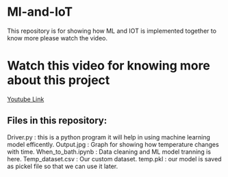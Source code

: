# Ml-and-IoT
This repository is for showing how ML and IOT is implemented together to know more please watch the video.


# Watch this video for knowing more about this project 
<a href='https://youtu.be/eE281csQILc'> Youtube Link</a>

## Files in this repository:

Driver.py : this is a python program it will help in using machine learning model efficently.
Output.jpg : Graph for showing how temperature changes with time.
When_to_bath.ipynb : Data cleaning and ML model tranning is here.
Temp_dataset.csv : Our custom dataset.
temp.pkl : our model is saved as pickel file so that we can use it later.
